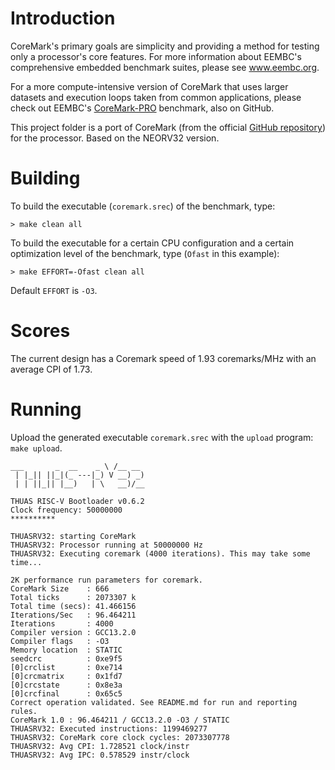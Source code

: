 
# Introduction

CoreMark's primary goals are simplicity and providing a method for testing only a processor's core features. For more information about EEMBC's comprehensive embedded benchmark suites, please see www.eembc.org.

For a more compute-intensive version of CoreMark that uses larger datasets and execution loops taken from common applications, please check out EEMBC's [CoreMark-PRO](https://www.github.com/eembc/coremark-pro) benchmark, also on GitHub.

This project folder is a port of CoreMark (from the official [GitHub repository](https://github.com/eembc/coremark)) for the processor. Based on the NEORV32 version.

# Building

To build the executable (`coremark.srec`) of the benchmark, type:

`> make clean all`

To build the executable for a certain CPU configuration and a certain optimization level of the benchmark, type (`Ofast` in this example):

`> make EFFORT=-Ofast clean all`

Default `EFFORT` is `-O3`.

# Scores

The current design has a Coremark speed of 1.93 coremarks/MHz with an average CPI of 1.73.

# Running

Upload the generated executable `coremark.srec` with the `upload` program: `make upload`.

```
___       _  __    _ \ /__ __ 
 | |_|| ||_|(_ ---|_) V __) _)
 | | ||_|| |__)   | \   __)/__

THUAS RISC-V Bootloader v0.6.2
Clock frequency: 50000000
**********

THUASRV32: starting CoreMark
THUASRV32: Processor running at 50000000 Hz
THUASRV32: Executing coremark (4000 iterations). This may take some time...

2K performance run parameters for coremark.
CoreMark Size    : 666
Total ticks      : 2073307 k
Total time (secs): 41.466156
Iterations/Sec   : 96.464211
Iterations       : 4000
Compiler version : GCC13.2.0
Compiler flags   : -O3
Memory location  : STATIC
seedcrc          : 0xe9f5
[0]crclist       : 0xe714
[0]crcmatrix     : 0x1fd7
[0]crcstate      : 0x8e3a
[0]crcfinal      : 0x65c5
Correct operation validated. See README.md for run and reporting rules.
CoreMark 1.0 : 96.464211 / GCC13.2.0 -O3 / STATIC
THUASRV32: Executed instructions: 1199469277
THUASRV32: CoreMark core clock cycles: 2073307778
THUASRV32: Avg CPI: 1.728521 clock/instr
THUASRV32: Avg IPC: 0.578529 instr/clock
```
